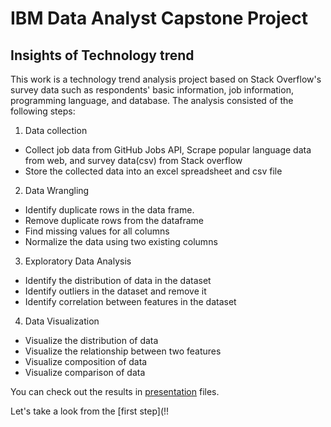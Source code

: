 # IBM Data Analyst Capstone Project


## Insights of Technology trend

This work is a technology trend analysis project based on Stack Overflow's survey data such as respondents' basic information, job information, programming language, and database.
The analysis consisted of the following steps:

1. Data collection
  * Collect job data from GitHub Jobs API, Scrape popular language data from web, and survey data(csv) from Stack overflow
  * Store the collected data into an excel spreadsheet and csv file
2. Data Wrangling
  * Identify duplicate rows in the data frame.
  * Remove duplicate rows from the dataframe
  * Find missing values for all columns
  * Normalize the data using two existing columns
3. Exploratory Data Analysis
  * Identify the distribution of data in the dataset
  * Identify outliers in the dataset and remove it
  * Identify correlation between features in the dataset
4. Data Visualization
  * Visualize the distribution of data
  * Visualize the relationship between two features
  * Visualize composition of data
  * Visualize comparison of data

You can check out the results in [presentation](https://github.com/E-Song330/E-Song/blob/aaa2fa750bcacd9d537b3bcde5bc96d8cad4e337/5.%20Presentation%20(with%20Dashboard).pdf) files.


Let's take a look from the [first step](!!
